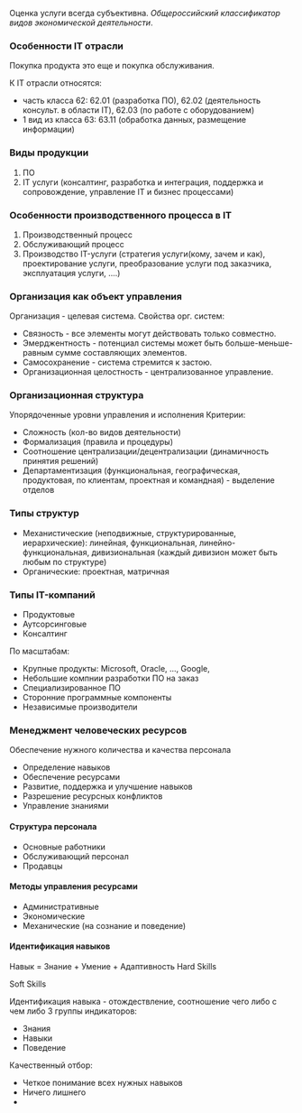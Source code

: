 Оценка услуги всегда субъективна.
*Общероссийский классификатор видов экономической деятельности*.

### Особенности IT отрасли

Покупка продукта это еще и покупка обслуживания.

К IT отрасли относятся:
- часть класса 62: 62.01 (разработка ПО), 62.02 (деятельность консульт. в области IT), 62.03 (по работе с оборудованием)
- 1 вид из класса 63: 63.11 (обработка данных, размещение информации)

### Виды продукции
1. ПО
2. IT услуги (консалтинг, разработка и интеграция, поддержка и сопровождение, управление IT и бизнес процессами)

### Особенности производственного процесса в IT
1. Производственный процесс
2. Обслуживающий процесс
3. Производство IT-услуги (стратегия услуги(кому, зачем и как), проектирование услуги, преобразование услуги под заказчика, эксплуатация услуги, ....)

### Организация как объект управления
Организация - целевая система.
Свойства орг. систем:
- Связность - все элементы могут действовать только совместно.
- Эмерджентность - потенциал системы может быть больше-меньше-равным сумме составляющих элементов.
- Самосохранение - система стремится к застою.
- Организационная целостность - централизованное управление.

### Организационная структура
Упорядоченные уровни управления и исполнения
Критерии:
- Сложность (кол-во видов деятельности)
- Формализация (правила и процедуры)
- Соотношение централизации/децентрализации (динамичность принятия решений)
- Департаментизация (функциональная, географическая, продуктовая, по клиентам, проектная и командная) - выделение отделов

### Типы структур
- Механистические (неподвижные, структурированные, иерархические): линейная, функциональная, линейно-функциональная, дивизиональная (каждый дивизион может быть любым по структуре)
- Органические: проектная, матричная

### Типы IT-компаний
- Продуктовые
- Аутсорсинговые
- Консалтинг

По масштабам:
- Крупные продукты: Microsoft, Oracle, ..., Google, 
- Небольшие компнии разработки ПО на заказ
- Специализированное ПО
- Сторонние программные компоненты
- Независимые производители

### Менеджмент человеческих ресурсов
Обеспечение нужного количества и качества персонала
- Определение навыков
- Обеспечение ресурсами
- Развитие, поддержка и улучшение навыков
- Разрешение ресурсных конфликтов
- Управление знаниями

#### Структура персонала
- Основные работники
- Обслуживающий персонал
- Продавцы

#### Методы управления ресурсами
- Административные
- Экономические
- Механические (на сознание и поведение)

#### Идентификация навыков
Навык = Знание + Умение + Адаптивность
Hard Skills

Soft Skills

Идентификация навыка - отождествление, соотношение чего либо с чем либо
3 группы индикаторов:
- Знания
- Навыки
- Поведение

Качественный отбор:
- Четкое понимание всех нужных навыков
- Ничего лишнего
- 